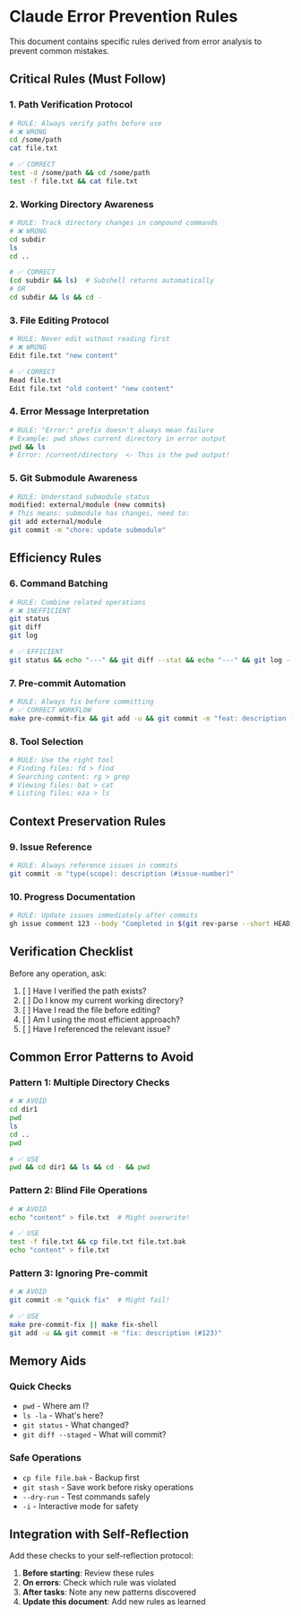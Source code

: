 # Claude Error Prevention Rules

This document contains specific rules derived from error analysis to prevent common mistakes.

## Critical Rules (Must Follow)

### 1. Path Verification Protocol

```bash
# RULE: Always verify paths before use
# ❌ WRONG
cd /some/path
cat file.txt

# ✅ CORRECT
test -d /some/path && cd /some/path
test -f file.txt && cat file.txt
```

### 2. Working Directory Awareness

```bash
# RULE: Track directory changes in compound commands
# ❌ WRONG
cd subdir
ls
cd ..

# ✅ CORRECT
(cd subdir && ls)  # Subshell returns automatically
# OR
cd subdir && ls && cd -
```

### 3. File Editing Protocol

```bash
# RULE: Never edit without reading first
# ❌ WRONG
Edit file.txt "new content"

# ✅ CORRECT
Read file.txt
Edit file.txt "old content" "new content"
```

### 4. Error Message Interpretation

```bash
# RULE: "Error:" prefix doesn't always mean failure
# Example: pwd shows current directory in error output
pwd && ls
# Error: /current/directory  <- This is the pwd output!
```

### 5. Git Submodule Awareness

```bash
# RULE: Understand submodule status
modified: external/module (new commits)
# This means: submodule has changes, need to:
git add external/module
git commit -m "chore: update submodule"
```

## Efficiency Rules

### 6. Command Batching

```bash
# RULE: Combine related operations
# ❌ INEFFICIENT
git status
git diff
git log

# ✅ EFFICIENT
git status && echo "---" && git diff --stat && echo "---" && git log --oneline -5
```

### 7. Pre-commit Automation

```bash
# RULE: Always fix before committing
# ✅ CORRECT WORKFLOW
make pre-commit-fix && git add -u && git commit -m "feat: description (#123)"
```

### 8. Tool Selection

```bash
# RULE: Use the right tool
# Finding files: fd > find
# Searching content: rg > grep
# Viewing files: bat > cat
# Listing files: eza > ls
```

## Context Preservation Rules

### 9. Issue Reference

```bash
# RULE: Always reference issues in commits
git commit -m "type(scope): description (#issue-number)"
```

### 10. Progress Documentation

```bash
# RULE: Update issues immediately after commits
gh issue comment 123 --body "Completed in $(git rev-parse --short HEAD)"
```

## Verification Checklist

Before any operation, ask:

1. [ ] Have I verified the path exists?
2. [ ] Do I know my current working directory?
3. [ ] Have I read the file before editing?
4. [ ] Am I using the most efficient approach?
5. [ ] Have I referenced the relevant issue?

## Common Error Patterns to Avoid

### Pattern 1: Multiple Directory Checks
```bash
# ❌ AVOID
cd dir1
pwd
ls
cd ..
pwd

# ✅ USE
pwd && cd dir1 && ls && cd - && pwd
```

### Pattern 2: Blind File Operations
```bash
# ❌ AVOID
echo "content" > file.txt  # Might overwrite!

# ✅ USE
test -f file.txt && cp file.txt file.txt.bak
echo "content" > file.txt
```

### Pattern 3: Ignoring Pre-commit
```bash
# ❌ AVOID
git commit -m "quick fix"  # Might fail!

# ✅ USE
make pre-commit-fix || make fix-shell
git add -u && git commit -m "fix: description (#123)"
```

## Memory Aids

### Quick Checks
- `pwd` - Where am I?
- `ls -la` - What's here?
- `git status` - What changed?
- `git diff --staged` - What will commit?

### Safe Operations
- `cp file file.bak` - Backup first
- `git stash` - Save work before risky operations
- `--dry-run` - Test commands safely
- `-i` - Interactive mode for safety

## Integration with Self-Reflection

Add these checks to your self-reflection protocol:

1. **Before starting**: Review these rules
2. **On errors**: Check which rule was violated
3. **After tasks**: Note any new patterns discovered
4. **Update this document**: Add new rules as learned